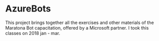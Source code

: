 # AzureBots
This project brings together all the exercises and other materials of the Maratona Bot capacitation, offered by a Microsoft partner. I took this classes on 2018 jan - mar.
